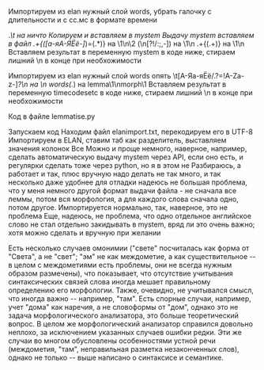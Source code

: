 Импортируем из elan нужный слой words, убрать галочку с длительности и с сс.мс в формате времени

.*\t на ничто
Копируем и вставляем в mystem
Выдачу mystem вставляем в файл
.+{([а-яА-ЯЁё-]*)=(.*)} на \1\n\2
(\n[?!/:;,-]) на \1\n
.+{(.+)} на \1\n
Вставляем результат в переменную mystem в коде ниже, стираем лишний \n в конце при необхожимости

Импортируем из elan нужный слой words опять
\t[А-Яа-яЁё/.?=!A-Za-z-]*?\n на \n
words(.*) на lemma\1\nmorph\1
Вставляем результат в переменную timecodesetc в коде ниже, стираем лишний \n в конце при необхожимости

Код в файле lemmatise.py

Запускаем код
Находим файл elanimport.txt, перекодируем его в UTF-8
Импортируем в ELAN, ставим таб как разделитель, выставляем значения колонок
Все
Можно и проще немного, наверное, например, сделать автоматическую выдачу mystem через API, если оно есть, и регулярки сделать тоже через python, но я в этом не Разбираюсь, а работает и так, плюс вручную надо делать не так много, и так несколько даже удобнее для отладки
надеюсь не большая проблема, что у меня немного другой формат выдачи файла - не сначала все леммы, потом вся морфология, а для каждого слова сначала одно, потом другое. Импортируется нормально, так, наверное, это не проблема
Еще, надеюсь, не проблема, что одно отдельное английское слово не стал отдельно закидывать в mystem, вряд ли это очень важно; хотя можно сделать и вручную при желании

Есть несколько случаев омонимии ("свете" посчиталась как форма от "Света", а не "свет"; "эм" не как междометие, а как существительное -- в целом с междометиями есть проблемы, они не всегда нужным образом размечены), что показывает, что отсутствие учитывания синтаксических связей слова иногда мешает правильному определению его морфологии. Также, очевидно, не учитывался смысл, что иногда важно -- например, "там". Есть спорные случаи, например, учет "дома" как наречия, а не словоформы от "дом", однако это не задача морфологического анализатора, это больше теоретический вопрос. В целом же морфологический анализатор справился довольно неплохо, за исключением указанных случаев ошибки редки. Эти же случаи во многом обусловлены особенностями устной речи (междометия, "там", неправильная разметка незаконченных слов), однако не только -- выше написано о синтаксисе и семантике.
